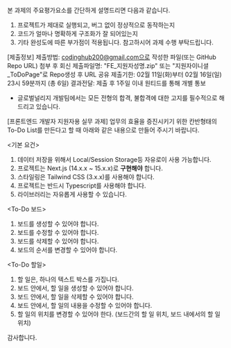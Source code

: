 본 과제의 주요평가요소를 간단하게 설명드리면 다음과 같습니다.
1. 프로젝트가 제대로 실행되고, 버그 없이 정상적으로 동작하는지
2. 코드가 얼마나 명확하게 구조화가 잘 되어있는지
3. 기타 완성도에 따른 부가점이 적용됩니다.
참고하시어 과제 수행 부탁드립니다.

[제출정보]
제출방법: codinghub200@gmail.com으로 작성한 파일(또는 GitHub Repo URL) 첨부 후 회신
제출파일명: "FE_지원자성명.zip" 또는 "지원자이니셜_ToDoPage"로 Repo생성 후 URL 공유
제출기한: 02월 11일(화)부터 02월 16일(일) 23시 59분까지 (총 6일)
결과전달: 제출 후 1주일 이내 원티드를 통해 개별 통보
* 글로벌널리지 개발팀에서는 모든 전형의 합격, 불합격에 대한 고지를 필수적으로 해드리고 있습니다.

[프론트엔드 개발자 지원자용 실무 과제]
업무의 효율을 증진시키기 위한 칸반형태의 To-Do List를 만든다고 할 때 아래와 같은 내용으로 만들어 주시기 바랍니다.

<기본 요건>
1. 데이터 저장을 위해서 Local/Session Storage등 자유로이 사용 가능합니다.
2. 프로젝트는 Next.js (14.x.x ~ 15.x.x)로 **구현해야** 합니다.
3. 스타일링은 Tailwind CSS (3.x.x)를 사용해야 합니다.
4. 프로젝트는 반드시 Typescript를 사용해야 합니다.
5. 라이브러리는 자유롭게 사용할 수 있습니다.

<To-Do 보드>
1. 보드를 생성할 수 있어야 합니다.
2. 보드를 수정할 수 있어야 합니다.
3. 보드를 삭제할 수 있어야 합니다.
4. 보드의 순서를 변경할 수 있어야 합니다.

<To-Do 할일>
1. 할 일은, 하나의 텍스트 박스를 가집니다.
2. 보드 안에서, 할 일을 생성할 수 있어야 합니다.
3. 보드 안에서, 할 일을 삭제할 수 있어야 합니다.
4. 보드 안에서, 할 일의 내용을 수정할 수 있어야 합니다.
5. 할 일의 위치를 변경할 수 있어야 한다. (보드간의 할 일 위치, 보드 내에서의 할 일 위치)

감사합니다.